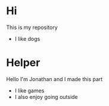 <h1>Hi</h1>
<p>This is my repository</p>
<ul>
  <li>I like dogs</li>
</ul>

<h1>Helper</h1>
<p>Hello I'm Jonathan and I made this part</p>
<ul>
  <li>I like games</li>
  <li>I also enjoy going outside</li>
</ul>


